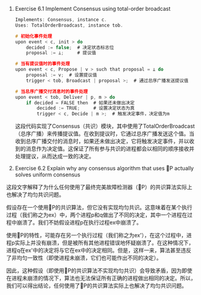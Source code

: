 1. Exercise 6.1    Implement Consensus using total-order broadcast

   ```c
   Implements: Consensus, instance c.
   Uses: TotalOrderBroadcast, instance tob.
   
   # 初始化事件处理
   upon event < c, init > do
       decided := false;  # 决定状态标志位
       proposal := ⊥;     # 提议值
   
   # 当有提议值时的事件处理
   upon event < c, Propose | v > such that proposal = ⊥ do
       proposal := v;  # 设置提议值
       trigger < tob, Broadcast | proposal >;  # 通过总序广播发送提议值
   
   # 当总序广播交付消息时的事件处理
   upon event < tob, Deliver | p, m > do
       if decided = FALSE then  # 如果还未做出决定
           decided := TRUE;     # 设置决定状态为真
           trigger < c, Decide | m >;  # 触发决定事件，决定值为m
   
   ```

   这段代码实现了Consensus（共识）模块，其中使用了TotalOrderBroadcast（总序广播）来传播提议值。在收到提议时，它通过总序广播发送这个值。当收到总序广播交付的消息时，如果还未做出决定，它将触发决定事件，并以收到的消息作为决定值。这保证了所有参与共识的进程都会以相同的顺序接收并处理提议，从而达成一致的决定。

2. Exercise 6.2 Explain why any consensus algorithm that uses P actually solves uniform consensus

这段文字解释了为什么任何使用了最终完美故障检测器（P）的共识算法实际上也解决了均匀共识问题。

假设存在一个使用P的共识算法，但它没有实现均匀共识。这意味着在某个执行过程（我们称之为ex）中，两个进程p和q做出了不同的决定，其中一个进程在过程中崩溃了。我们不妨假设进程p在执行过程ex中崩溃了。

使用P的特性，可能存在另一个执行过程（我们称之为ex'），在这个过程中，进程p实际上并没有崩溃，但是被所有其他进程错误地怀疑崩溃了。在这种情况下，进程q在ex'中的决定将与它在ex中的决定相同。但是，这样一来，算法甚至违反了非均匀一致性（即使进程未崩溃，它们也可能作出不同的决定）。

因此，这种假设（即使用P的共识算法不实现均匀共识）会导致矛盾，因为即使在进程未崩溃的情况下，算法也无法保证所有正确的进程做出相同的决定。所以，我们可以得出结论，任何使用了P的共识算法实际上也解决了均匀共识问题。